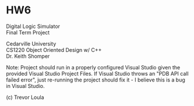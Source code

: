 # HW6

Digital Logic Simulator<br />
Final Term Project<br />

Cedarville University<br />
CS1220 Object Oriented Design w/ C++<br />
Dr. Keith Shomper<br />

Note: Project should run in a properly configured Visual Studio given the provided Visual Studio Project Files. If Visual Studio throws an "PDB API call failed error", just re-running the project should fix it - I believe this is a bug in Visual Studio.<br />

(c) Trevor Loula
